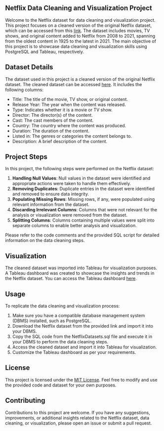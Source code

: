 ## Netflix Data Cleaning and Visualization Project

Welcome to the Netflix dataset for data cleaning and visualization project. This project focuses on a cleaned version of the original Netflix dataset, which can be accessed from this [link](link-to-original-dataset). The dataset includes movies, TV shows, and original content added to Netflix from 2008 to 2021, spanning from the oldest content in 1925 to the latest in 2021. The main objective of this project is to showcase data cleaning and visualization skills using PostgreSQL and Tableau, respectively.

## Dataset Details

The dataset used in this project is a cleaned version of the original Netflix dataset. The cleaned dataset can be accessed [here](link-to-cleaned-dataset). It includes the following columns:

- Title: The title of the movie, TV show, or original content.
- Release Year: The year when the content was released.
- Type: Indicates whether it is a movie or TV show.
- Director: The director(s) of the content.
- Cast: The cast members of the content.
- Country: The country where the content was produced.
- Duration: The duration of the content.
- Listed in: The genres or categories the content belongs to.
- Description: A brief description of the content.

## Project Steps

In this project, the following steps were performed on the Netflix dataset:

1. **Handling Null Values**: Null values in the dataset were identified and appropriate actions were taken to handle them effectively.
2. **Removing Duplicates**: Duplicate entries in the dataset were identified and removed to ensure data integrity.
3. **Populating Missing Rows**: Missing rows, if any, were populated using relevant information from the dataset.
4. **Discarding Irrelevant Columns**: Columns that were not relevant for the analysis or visualization were removed from the dataset.
5. **Splitting Columns**: Columns containing multiple values were split into separate columns to enable better analysis and visualization.

Please refer to the code comments and the provided SQL script for detailed information on the data cleaning steps.

## Visualization

The cleaned dataset was imported into Tableau for visualization purposes. A Tableau dashboard was created to showcase the insights and trends in the Netflix dataset. You can access the Tableau dashboard [here](link-to-tableau-dashboard).

## Usage

To replicate the data cleaning and visualization process:

1. Make sure you have a compatible database management system (DBMS) installed, such as PostgreSQL.
2. Download the Netflix dataset from the provided link and import it into your DBMS.
3. Copy the SQL code from the NetflixDatasets.sql file and execute it in your DBMS to perform the data cleaning steps.
4. Access the cleaned dataset and import it into Tableau for visualization.
5. Customize the Tableau dashboard as per your requirements.

## License

This project is licensed under the [MIT License](LICENSE). Feel free to modify and use the provided code and dataset for your own purposes.

## Contributing

Contributions to this project are welcome. If you have any suggestions, improvements, or additional insights related to the Netflix dataset, data cleaning, or visualization, please open an issue or submit a pull request.
